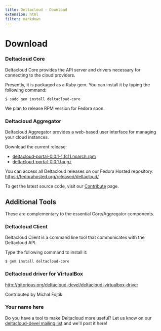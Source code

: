 ```yaml
---
title: Deltacloud - Download
extension: html
filter: markdown
---
```

Download
========
### Deltacloud Core ###

Deltacloud Core provides the API server and drivers necessary for connecting
to the cloud providers.

Presently, it is packaged as a Ruby gem. You can install it by typing the
following command:

    $ sudo gem install deltacloud-core

We plan to release RPM version for Fedora soon.

### Deltacloud Aggregator ###

Deltacloud Aggregator provides a web-based user interface for managing your
cloud instances.

Download the current release:

* [deltacloud-portal-0.0.1-1.fc11.noarch.rpm][aggregator-rpm]
* [deltacloud-portal-0.0.1.tar.gz][aggregator-tgz]

[aggregator-rpm]: https://fedorahosted.org/released/deltacloud/deltacloud-portal-0.0.1-1.fc11.noarch.rpm
[aggregator-tgz]: https://fedorahosted.org/released/deltacloud/deltacloud-portal-0.0.1.tar.gz

You can access all Deltacloud releases on our Fedora Hosted repository: <https://fedorahosted.org/released/deltacloud/>

To get the latest source code, visit our [Contribute] page.

[Contribute]: /contribute.html

Additional Tools
----------------
These are complementary to the essential Core/Aggregator components.

### Deltacloud Client ###

Deltacloud Client is a command line tool that communicates with the
Deltacloud&nbsp;API.

Type the following command to install it:

    $ gem install deltacloud-core

### Deltacloud driver for VirtualBox ###

<http://gitorious.org/deltacloud-devel/deltacloud-virtualbox-driver>

Contributed by Michal Fojtik.

### Your name here ###

Do you have a tool to make Deltacloud more useful? Let us know on our
[deltacloud-devel mailing list][deltacloud-devel] and we'll post it here!

[deltacloud-devel]: https://fedorahosted.org/mailman/listinfo/deltacloud-devel

